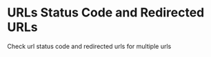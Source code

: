 # URLs Status Code and Redirected URLs
Check url status code and redirected urls for multiple urls 
